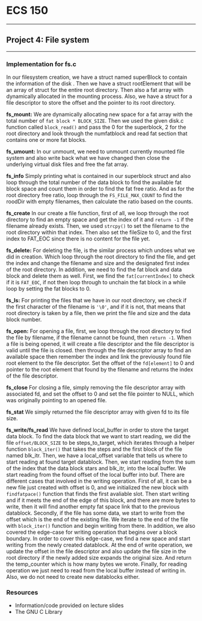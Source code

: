 # **ECS 150**
---

## **Project 4:** File system
---

### Implementation for fs.c
In our filesystem creation, we have a struct named superBlock to contain the
information of the disk . Then we have a struct rootElement that will be an
array of struct for the entire root directory. Then also a fat array with
dynamically allocated in the mounting process. Also, we have a struct for
a file descriptor to store the offset and the pointer to its root
directory.

**fs_mount:**
We are dynamically allocating new space for a fat array with the total number
of `fat block * BLOCK_SIZE`. Then we used the given disk.c function called
`block_read()` and pass the 0 for the superblock, 2 for the root directory and
look through the numfatblock and read fat section that contains one or more fat
blocks. 

**fs_umount:**
In our unmount, we need to unmount currently mounted file system and also write
back what we have changed then close the underlying virtual disk files and free
the fat array.

**fs_info**
Simply printing what is contained in our superblock struct and also loop
through the total number of the data block to find the available fat block
space and count them in order to find the fat free ratio. And as for the root
directory free ratio, loop through the `FS_FILE_MAX_COUNT` to find the roodDir
with empty filenames, then calculate the ratio based on the counts. 

**fs_create**
In our create a file function, first of all, we loop through the root directory
to find an empty space and get the index of it and `return -1` if the filename
already exists. Then, we used `strcpy()` to set the filename to the root
directory within that index. Then also set the fileSize to 0, and the first
index to FAT_EOC since there is no content for the file yet.

**fs_delete:**
For deleting the file, is the similar process which undoes what we did in
creation. Which loop through the root directory to find the file, and get
the index and change the filename and size and the designated first index of
the root directory. In addition, we need to find the fat block and data block
and delete them as well. First, we find the `fat[currentIndex]` to check if it
is `FAT_EOC`, if not then loop through to unchain the fat block in a while loop
by setting the fat blocks to 0. 

**fs_ls:**
For printing the files that we have in our root directory, we check if the
first character of the filename is `'\0'`, and if it is not, that means that
root directory is taken by a file, then we print the file and size and the
data block number. 

**fs_open:**
For opening a file, first, we loop through the root directory to find the file
by filename, if the filename cannot be found, then `return -1`.  When a file is
being opened, it will create a file descriptor and the file descriptor is valid
until the file is closed. then through the file descriptor array to find an
available space then remember the index and link the previously found file root
element to the file descriptor. Set the offset of the `fd[element]` to 0 and
pointer to the root element that found by the filename and returns the index of
the file descriptor. 

**fs_close**
For closing a file, simply removing the file descriptor array with associated
fd, and set the offset to 0 and set the file pointer to NULL, which was
originally pointing to an opened file. 

**fs_stat**
We simply returned the file descriptor array with given fd to its file size. 


**fs_write/fs_read**
We have defined local_buffer in order to store the target data block. To find
the data block that we want to start reading, we did the file
`offset/BLOCK_SIZE` to be steps_to_target, which iterates through a helper
function `block_iter()` that takes the steps and the first block of the file
named blk_itr. Then, we have a local_offset variable that tells us where to
start reading at found target datablock. Then, we start reading from the sum of
the index that the data block stars and blk_itr, into the local buffer. We
start reading from the found offset of the local buffer into buf. There are
different cases that involved in the writing operation. First of all, it can
be a new file just created with offset is 0, and we initialized the new block
with `findfatpace()` function that finds the first avaliable slot. Then start
writing and if it meets the end of the edge of this block, and there are more
bytes to write, then it will find another empty fat space link that to the
previous datablock. Secondly, if the file has some data, we start to write
from the offset which is the end of the existing file. We iterate to the end
of the file with `block_iter()` function and begin writing from there. In
addition, we also covered the edge-case for writing operation that begins over
a block boundary. In order to cover this edge-case, we find a new space and
start writing from the newly created datablock. At the end of write operation,
we update the offset in the file descriptor and also update the file size in
the root directory if the newly added size expands the original size. And
return the temp_counter which is how many bytes we wrote. Finally, for reading
operation we just need to read from the local buffer instead of writing in.
Also, we do not need to create new datablocks either.


### Resources
+ Information/code provided on lecture slides
+ The GNU C Library


